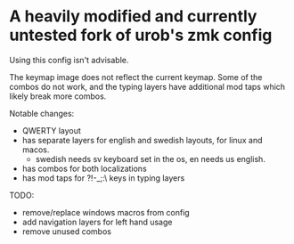 # A heavily modified and currently untested fork of urob's zmk config

Using this config isn't advisable.

The keymap image does not reflect the current keymap. Some of the combos do not work, and the typing layers have additional mod taps which likely break more combos.

Notable changes:

- QWERTY layout
- has separate layers for english and swedish layouts, for linux and macos.
  - swedish needs sv keyboard set in the os, en needs us english.
- has combos for both localizations
- has mod taps for ?!-_;:\ keys in typing layers

TODO:

- remove/replace windows macros from config
- add navigation layers for left hand usage
- remove unused combos
